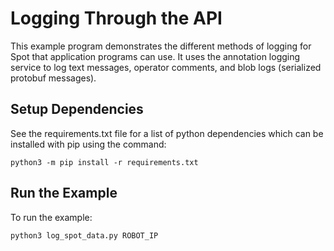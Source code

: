 <!--
Copyright (c) 2022 Boston Dynamics, Inc.  All rights reserved.

Downloading, reproducing, distributing or otherwise using the SDK Software
is subject to the terms and conditions of the Boston Dynamics Software
Development Kit License (20191101-BDSDK-SL).
-->

# Logging Through the API

This example program demonstrates the different methods of logging for Spot that application programs can use. It uses the annotation logging service to log text messages, operator comments, and blob logs (serialized protobuf messages).

## Setup Dependencies

See the requirements.txt file for a list of python dependencies which can be installed with pip using the command:

```
python3 -m pip install -r requirements.txt
```

## Run the Example

To run the example:

```
python3 log_spot_data.py ROBOT_IP
```

